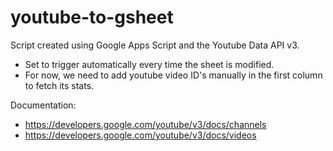 # youtube-to-gsheet

Script created using Google Apps Script and the Youtube Data API v3.

- Set to trigger automatically every time the sheet is modified.
- For now, we need to add youtube video ID's manually in the first column to fetch its stats.

Documentation:
- https://developers.google.com/youtube/v3/docs/channels
- https://developers.google.com/youtube/v3/docs/videos
